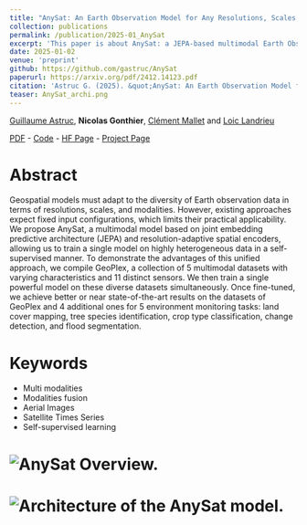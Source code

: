 ```yaml
---
title: "AnySat: An Earth Observation Model for Any Resolutions, Scales, and Modalities"
collection: publications
permalink: /publication/2025-01_AnySat
excerpt: 'This paper is about AnySat: a JEPA-based multimodal Earth Observation model that train simultaneously on diverse datasets with different scales, resolutions (spatial, spectral, temporal), and modality combinations.'
date: 2025-01-02
venue: 'preprint'
github: https://github.com/gastruc/AnySat
paperurl: https://arxiv.org/pdf/2412.14123.pdf
citation: 'Astruc G. (2025). &quot;AnySat: An Earth Observation Model for Any Resolutions, Scales, and Modalities&quot; <i>preprint</i>.'
teaser: AnySat_archi.png
---
```


[Guillaume Astruc](https://imagine-lab.enpc.fr/staff-members/guillaume-astruc/), **Nicolas Gonthier**, [Clément Mallet](https://www.umr-lastig.fr/clement-mallet/) and [Loic Landrieu](https://loiclandrieu.com/)

[PDF](https://arxiv.org/pdf/2412.14123) - [Code](https://github.com/gastruc/AnySat) - [HF Page](https://huggingface.co/g-astruc/AnySat) - [Project Page](https://gastruc.github.io/anysat)

Abstract
======

Geospatial models must adapt to the diversity of Earth observation data in terms of resolutions, scales, and modalities. However, existing approaches expect fixed input configurations, which limits their practical applicability. We propose AnySat, a multimodal model based on joint embedding predictive architecture (JEPA) and resolution-adaptive spatial encoders, allowing us to train a single model on highly heterogeneous data in a self-supervised manner. To demonstrate the advantages of this unified approach, we compile GeoPlex, a collection of 5 multimodal datasets with varying characteristics and 11 distinct sensors. We then train a single powerful model on these diverse datasets simultaneously. Once fine-tuned, we achieve better or near state-of-the-art results on the datasets of GeoPlex and 4 additional ones for 5 environment monitoring tasks: land cover mapping, tree species identification, crop type classification, change detection, and flood segmentation.

Keywords
======
* Multi modalities
* Modalities fusion
* Aerial Images
* Satellite Times Series
* Self-supervised learning

# ![AnySat Overview.](https://ngonthier.github.io/images/AnySat_overview.png)

# ![Architecture of the AnySat model.](https://ngonthier.github.io/images/AnySat_archi.png)
